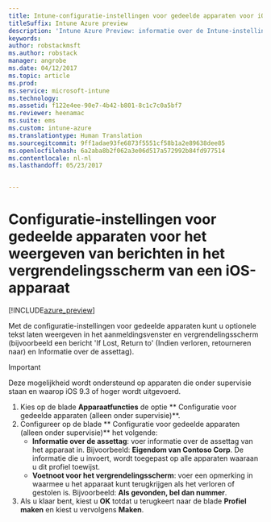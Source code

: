 ```yaml
---
title: Intune-configuratie-instellingen voor gedeelde apparaten voor iOS
titleSuffix: Intune Azure preview
description: 'Intune Azure Preview: informatie over de Intune-instellingen die u kunt gebruiken voor het weergeven van informatie op het vergrendelingsscherm van een iOS-apparaat.'
keywords: 
author: robstackmsft
ms.author: robstack
manager: angrobe
ms.date: 04/12/2017
ms.topic: article
ms.prod: 
ms.service: microsoft-intune
ms.technology: 
ms.assetid: f122e4ee-90e7-4b42-b801-8c1c7c0a5bf7
ms.reviewer: heenamac
ms.suite: ems
ms.custom: intune-azure
ms.translationtype: Human Translation
ms.sourcegitcommit: 9ff1adae93fe6873f5551cf58b1a2e89638dee85
ms.openlocfilehash: 6a2aba8b2f062a3e06d517a572992b84fd977514
ms.contentlocale: nl-nl
ms.lasthandoff: 05/23/2017


---
```


# <a name="shared-device-configuration-settings-to-display-messages-on-the-ios-device-lock-screen"></a>Configuratie-instellingen voor gedeelde apparaten voor het weergeven van berichten in het vergrendelingsscherm van een iOS-apparaat

[!INCLUDE[azure_preview](./includes/azure_preview.md)]

Met de configuratie-instellingen voor gedeelde apparaten kunt u optionele tekst laten weergeven in het aanmeldingsvenster en vergrendelingsscherm (bijvoorbeeld een bericht 'If Lost, Return to' (Indien verloren, retourneren naar) en Informatie over de assettag). 

>[!IMPORTANT]
> Deze mogelijkheid wordt ondersteund op apparaten die onder supervisie staan en waarop iOS 9.3 of hoger wordt uitgevoerd.

1. Kies op de blade **Apparaatfuncties** de optie **
Configuratie voor gedeelde apparaten (alleen onder supervisie)**.
2. Configureer op de blade **
Configuratie voor gedeelde apparaten (alleen onder supervisie)** het volgende:
    - **Informatie over de assettag**: voer informatie over de assettag van het apparaat in. Bijvoorbeeld: **Eigendom van Contoso Corp**. De informatie die u invoert, wordt toegepast op alle apparaten waaraan u dit profiel toewijst.
    - **Voetnoot voor het vergrendelingsscherm**: voer een opmerking in waarmee u het apparaat kunt terugkrijgen als het verloren of gestolen is. Bijvoorbeeld: **Als gevonden, bel dan nummer**.
3. Als u klaar bent, kiest u **OK** totdat u terugkeert naar de blade **Profiel maken** en kiest u vervolgens **Maken**. 

